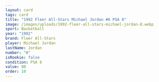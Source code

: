 ```yaml
---
layout: card
tags: card
title: "1992 Fleer All-Stars Michael Jordan #6 PSA 8"
image: /images/uploads/1992-fleer-all-stars-michael-jordan-8.webp
sport: Basketball
year: "1992"
brand: Fleer All-Stars
player: Michael Jordan
lastName: Jordan
number: "8"
isRookie: false
condition: PSA 8
value: 80
order: 10
---
```

